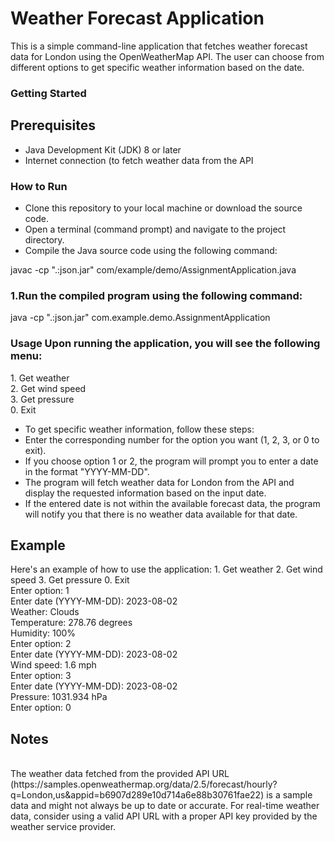 <h1>Weather Forecast Application</h1>

<p>This is a simple command-line application that fetches weather forecast data for London using the OpenWeatherMap API. The user can choose from different options to get specific weather information based on the date.</p>

<h3>Getting Started</h3>
<h2>Prerequisites</h2>
<ul>
  <li>Java Development Kit (JDK) 8 or later</li>
 <li>Internet connection (to fetch weather data from the API</li>
</ul>
<h3>
  How to Run
</h3>
<ul>
  <li>Clone this repository to your local machine or download the source code.</li>
  <li>Open a terminal (command prompt) and navigate to the project directory.</li>
  <li>Compile the Java source code using the following command:</li>
</ul>
javac -cp ".:json.jar" com/example/demo/AssignmentApplication.java
<h3>1.Run the compiled program using the following command:</h3>
java -cp ".:json.jar" com.example.demo.AssignmentApplication
<h3>Usage
Upon running the application, you will see the following menu:</h3>
1. Get weather<br>
2. Get wind speed<br>
3. Get pressure<br>
0. Exit<br>
<ul>
  <li>To get specific weather information, follow these steps:</li>
  <li>Enter the corresponding number for the option you want (1, 2, 3, or 0 to exit).</li>
  <li>If you choose option 1 or 2, the program will prompt you to enter a date in the format "YYYY-MM-DD".</li>
  <li>The program will fetch weather data for London from the API and display the requested information based on the input date.</li>
  <li>If the entered date is not within the available forecast data, the program will notify you that there is no weather data available for that date.</li>
</ul>

<h2>Example</h2>
Here's an example of how to use the application:
1. Get weather
2. Get wind speed
3. Get pressure
0. Exit<br>
Enter option: 1<br>
Enter date (YYYY-MM-DD): 2023-08-02<br>
Weather: Clouds<br>
Temperature: 278.76 degrees<br>
Humidity: 100%<br>
Enter option: 2<br>
Enter date (YYYY-MM-DD): 2023-08-02<br>
Wind speed: 1.6 mph<br>
Enter option: 3<br>
Enter date (YYYY-MM-DD): 2023-08-02<br>
Pressure: 1031.934 hPa<br>
Enter option: 0<br>
<h2>Notes</h2><br>
The weather data fetched from the provided API URL (https://samples.openweathermap.org/data/2.5/forecast/hourly?q=London,us&appid=b6907d289e10d714a6e88b30761fae22) is a sample data and might not always be up to date or accurate.
For real-time weather data, consider using a valid API URL with a proper API key provided by the weather service provider.


